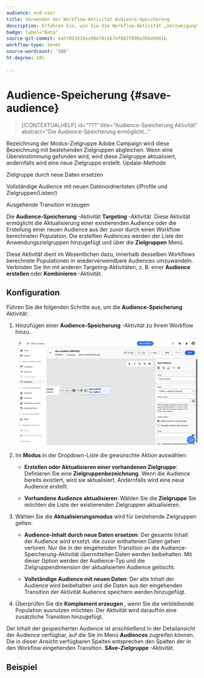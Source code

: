 ```yaml
---
audience: end-user
title: Verwenden der Workflow-Aktivität Audience-Speicherung
description: Erfahren Sie, wie Sie die Workflow-Aktivität „Verzweigung“ verwenden.
badge: label="Beta"
source-git-commit: ea57053910aa98e79ceb7ef683f890a366a9001b
workflow-type: tm+mt
source-wordcount: '386'
ht-degree: 18%

---
```



# Audience-Speicherung {#save-audience}

>[!CONTEXTUALHELP]
>id="???"
>title="Audience-Speicherung Aktivität"
>abstract="Die Audience-Speicherung ermöglicht..."

Bezeichnung der Modus-Zielgruppe Adobe Campaign wird diese Bezeichnung mit bestehenden Zielgruppen abgleichen. Wenn eine Übereinstimmung gefunden wird, wird diese Zielgruppe aktualisiert, andernfalls wird eine neue Zielgruppe erstellt.
Update-Methode

Zielgruppe durch neue Daten ersetzen

Vollständige Audience mit neuen Datenordnerlisten (/Profile und Zielgruppen/Listen/)

Ausgehende Transition erzeugen


Die **Audience-Speicherung** -Aktivität **Targeting** -Aktivität. Diese Aktivität ermöglicht die Aktualisierung einer existierenden Audience oder die Erstellung einer neuen Audience aus der zuvor durch einen Workflow berechneten Population. Die erstellten Audiences werden der Liste der Anwendungszielgruppen hinzugefügt und über die **Zielgruppen** Menü.

Diese Aktivität dient im Wesentlichen dazu, innerhalb desselben Workflows berechnete Populationen in wiederverwendbare Audiences umzuwandeln. Verbinden Sie ihn mit anderen Targeting-Aktivitäten, z. B. einer **Audience erstellen** oder **Kombinieren** -Aktivität.

## Konfiguration

Führen Sie die folgenden Schritte aus, um die **Audience-Speicherung** Aktivität:

1. Hinzufügen einer **Audience-Speicherung** -Aktivität zu Ihrem Workflow hinzu.

   ![](../assets/workflow-save-audience.png)

1. Im **Modus** in der Dropdown-Liste die gewünschte Aktion auswählen:

   * **Erstellen oder Aktualisieren einer vorhandenen Zielgruppe**: Definieren Sie eine **Zielgruppenbezeichnung**. Wenn die Audience bereits existiert, wird sie aktualisiert. Andernfalls wird eine neue Audience erstellt.

   * **Vorhandene Audience aktualisieren**: Wählen Sie die **Zielgruppe** Sie möchten die Liste der existierenden Zielgruppen aktualisieren.

1. Wählen Sie die **Aktualisierungsmodus** wird für bestehende Zielgruppen gelten:

   * **Audience-Inhalt durch neue Daten ersetzen**: Der gesamte Inhalt der Audience wird ersetzt. die zuvor enthaltenen Daten gehen verloren. Nur die in der eingehenden Transition an die Audience-Speicherung-Aktivität übermittelten Daten werden beibehalten. Mit dieser Option werden der Audience-Typ und die Zielgruppendimension der aktualisierten Audience gelöscht.

   * **Vollständige Audience mit neuen Daten**: Der alte Inhalt der Audience wird beibehalten und die Daten aus der eingehenden Transition der Aktivität Audience speichern werden hinzugefügt.

1. Überprüfen Sie die **Komplement erzeugen** , wenn Sie die verbleibende Population ausnutzen möchten. Der Aktivität wird daraufhin eine zusätzliche Transition hinzugefügt.

Der Inhalt der gespeicherten Audience ist anschließend in der Detailansicht der Audience verfügbar, auf die Sie im Menü **Audiences** zugreifen können. Die in dieser Ansicht verfügbaren Spalten entsprechen den Spalten der in den Workflow eingehenden Transition. **SAve-Zielgruppe** -Aktivität.


## Beispiel



